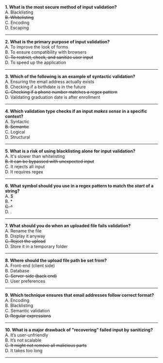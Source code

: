 

**1. What is the most secure method of input validation?**  
A. Blacklisting  
~~B. Whitelisting~~  
C. Encoding  
D. Escaping

---

**2. What is the primary purpose of input validation?**  
A. To improve the look of forms  
B. To ensure compatibility with browsers  
~~C. To restrict, check, and sanitize user input~~  
D. To speed up the application


---

**3. Which of the following is an example of syntactic validation?**  
A. Ensuring the email address actually exists  
B. Checking if a birthdate is in the future  
~~C. Checking if a phone number matches a regex pattern~~  
D. Validating graduation date is after enrollment

---

**4. Which validation type checks if an input _makes sense_ in a specific context?**  
A. Syntactic  
~~B. Semantic~~  
C. Logical  
D. Structural

---

**5. What is a risk of using blacklisting alone for input validation?**  
A. It's slower than whitelisting  
~~B. It can be bypassed with unexpected input~~  
C. It rejects all input  
D. It requires regex

---

**6. What symbol should you use in a regex pattern to match the _start_ of a string?**  
A. $  
B. *  
~~C. ^~~  
D. .

---

**7. What should you do when an uploaded file fails validation?**  
A. Rename the file  
B. Display it anyway  
~~C. Reject the upload~~  
D. Store it in a temporary folder

---

**8. Where should the upload file path be set from?**  
A. Front-end (client side)  
B. Database  
~~C. Server-side (back end)~~  
D. User preferences

---

**9. Which technique ensures that email addresses follow correct format?**  
A. Encoding  
B. Blacklisting  
C. Semantic validation  
~~D. Regular expressions~~

---

**10. What is a major drawback of "recovering" failed input by sanitizing?**  
A. It’s user-unfriendly  
B. It’s not scalable  
~~C. It might not remove all malicious parts~~  
D. It takes too long

---